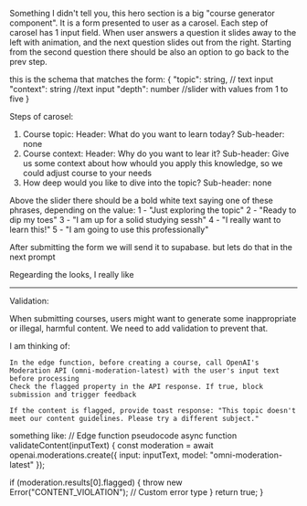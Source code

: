 
Something I didn't tell you, this hero section is a big "course generator component".
It is a form presented to user as a carosel. Each step of carosel has 1 input field.
When user answers a question it slides away to the left with animation, and the next question slides out from the right.
Starting from the second question there should be also an option to go back to the prev step.


this is the schema that matches the form:
{
  "topic": string, // text input
  "context": string //text input
  "depth": number //slider with values from 1 to five
} 

Steps of carosel:
1. Course topic:
   Header: What do you want to learn today?
   Sub-header: none
2. Course context:
   Header: Why do you want to lear it?
   Sub-header: Give us some context about how whould you apply this knowledge, so we could adjust course to your needs
3. How deep would you like to dive into the topic?
   Sub-header: none

Above the slider there should be a bold white text saying one of these phrases, depending on the value:
1 - "Just exploring the topic"
2 - "Ready to dip my toes"
3 - "I am up for a solid studying sessh"
4 - "I really want to learn this!"
5 - "I am going to use this professionally"

After submitting the form we will send it to supabase. but lets do that in the next prompt


Regearding the looks, I really like  


---- 
Validation:

When submitting courses, users might want to generate some inappropriate or illegal, harmful content. We need to add validation to prevent that.

I am thinking of:

    In the edge function, before creating a course, call OpenAI's Moderation API (omni-moderation-latest) with the user's input text before processing
    Check the flagged property in the API response. If true, block submission and trigger feedback

    If the content is flagged, provide toast response: "This topic doesn't meet our content guidelines. Please try a different subject."

something like:
// Edge function pseudocode
async function validateContent(inputText) {
  const moderation = await openai.moderations.create({
    input: inputText,
    model: "omni-moderation-latest"
  });
  
  if (moderation.results[0].flagged) {
    throw new Error("CONTENT_VIOLATION"); // Custom error type
  }
  return true;
}

